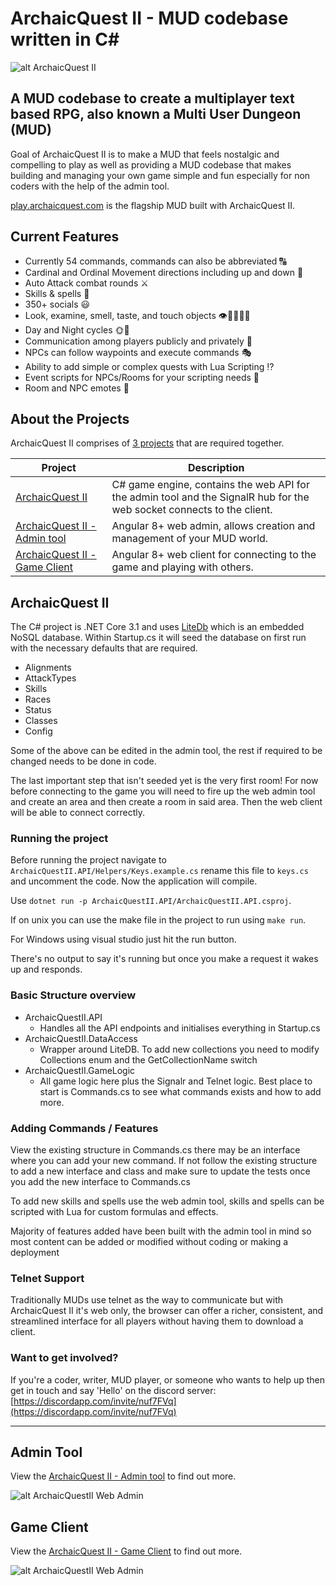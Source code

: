 # ArchaicQuest II - MUD codebase written in C#
![alt ArchaicQuest II](https://i.imgur.com/LUv3vGm.png)

## A MUD codebase to create a multiplayer text based RPG, also known a Multi User Dungeon (MUD)

Goal of ArchaicQuest II is to make a MUD that feels nostalgic and compelling to play as well as providing a MUD codebase that makes building and managing your own game simple and fun especially for non coders with the help of the admin tool.

[play.archaicquest.com](https://play.archaicquest.com) is the flagship MUD built with ArchaicQuest II.

## Current Features
- Currently 54 commands, commands can also be abbreviated  🔠
- Cardinal and Ordinal Movement directions including up and down 🦶
- Auto Attack combat rounds ⚔
- Skills & spells 💫
- 350+ socials 😃 
- Look, examine, smell, taste, and touch objects 👁🔎👃👅🤏
- Day and Night cycles 🌞🌛
- Communication among players publicly and privately 💬
- NPCs can follow waypoints and execute commands 🎭
- Ability to add simple or complex quests with Lua Scripting ⁉
- Event scripts for NPCs/Rooms for your scripting needs 📜
- Room and NPC emotes 💃

## About the Projects

ArchaicQuest II comprises of [3 projects](https://github.com/ArchaicQuest) that are required together.


| Project                                                                                     | Description                                                                                                            |
| ------------------------------------------------------------------------------------------- | ---------------------------------------------------------------------------------------------------------------------- |
| [ArchaicQuest II](https://github.com/ArchaicQuest/ArchaicQuest-II)                          | C# game engine, contains the web API for the admin tool and the SignalR hub for the web socket connects to the client. |
| [ArchaicQuest II - Admin tool](https://github.com/ArchaicQuest/ArchaicQuest-II-Web-Admin)   | Angular 8+ web admin, allows creation and management of your MUD world.                                                |
| [ArchaicQuest II - Game Client](https://github.com/ArchaicQuest/ArchaicQuest-II-Web-Client) | Angular 8+ web client for connecting to the game and playing with others.                                              |

## ArchaicQuest II

The C# project is .NET Core 3.1 and uses [LiteDb](https://www.litedb.org/) which is an embedded NoSQL database. Within Startup.cs it will seed the database on first run with the necessary defaults that are required. 

* Alignments
* AttackTypes
* Skills
* Races
* Status
* Classes
* Config

Some of the above can be edited in the admin tool, the rest if required to be changed needs to be done in code.

The last important step that isn't seeded yet is the very first room! For now before connecting to the game you will need to fire up the web admin tool and create an area and then create a room in said area. Then the web client will be able to connect correctly. 

### Running the project
Before running the project navigate to `ArchaicQuestII.API/Helpers/Keys.example.cs` rename this file to `keys.cs` and uncomment the code. Now the application will compile.

Use `dotnet run -p ArchaicQuestII.API/ArchaicQuestII.API.csproj`.

If on unix you can use the make file in the project to run using `make run`. 

For Windows using visual studio just hit the run button.

There's no output to say it's running but once you make a request it wakes up and responds.

### Basic Structure overview

- ArchaicQuestII.API
  - Handles all the API endpoints and initialises everything in Startup.cs
- ArchaicQuestII.DataAccess
  - Wrapper around LiteDB. To add new collections you need to modify Collections enum and the GetCollectionName switch
- ArchaicQuestII.GameLogic
  - All game logic here plus the Signalr and Telnet logic. Best place to start is Commands.cs to see what commands exists and how to add more.
 
### Adding Commands / Features

View the existing structure in Commands.cs there may be an interface where you can add your new command. If not follow the existing structure to add a new interface and class and make sure to update the tests once you add the new interface to Commands.cs 

To add new skills and spells use the web admin tool, skills and spells can be scripted with Lua for custom formulas and effects.

Majority of features added have been built with the admin tool in mind so most content can be added or modified without coding or making a deployment

### Telnet Support
Traditionally MUDs use telnet as the way to communicate but with ArchaicQuest II it's web only, the browser can offer a richer, consistent, and streamlined interface for all players without having them to download a client. 

### Want to get involved?
If you're a coder, writer, MUD player, or someone who wants to help up then get in touch and say 'Hello' on the discord server: [https://discordapp.com/invite/nuf7FVq](https://discordapp.com/invite/nuf7FVq)

---

## Admin  Tool
View the [ArchaicQuest II - Admin tool](https://github.com/ArchaicQuest/ArchaicQuest-II-Web-Admin) to find out more.

![alt ArchaicQuestII Web Admin](https://cdn.discordapp.com/attachments/660365544377155604/764419912088420352/editRoom.PNG)

## Game Client
View the [ArchaicQuest II - Game Client](https://github.com/ArchaicQuest/ArchaicQuest-II-Web-Client) to find out more.

![alt ArchaicQuestII Web Admin](https://cdn.discordapp.com/attachments/660365544377155604/764419914970300456/web_client.PNG)